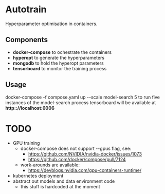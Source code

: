 # Autotrain
Hyperparameter optimisation in containers.

## Components
+ __docker-compose__ to ochestrate the containers
+ __hyperopt__ to generate the hyperparameters
+ __mongodb__ to hold the hyperopt parameters
+ __tensorboard__ to monitor the training process

## Usage
docker-compose -f compose.yaml up --scale model-search 5
to run five instances of the model-search process
tensorboard will be available at __http:://localhost:6006__

# TODO
* GPU training
  * docker-compose does not support --gpus flag, see:
    * https://github.com/NVIDIA/nvidia-docker/issues/1073
    * https://github.com/docker/compose/pull/7124
  * work-arounds are available:
    * https://devblogs.nvidia.com/gpu-containers-runtime/
* kubernetes deployment
* abstract out models and data environment code
  * this stuff is hardcoded at the moment
